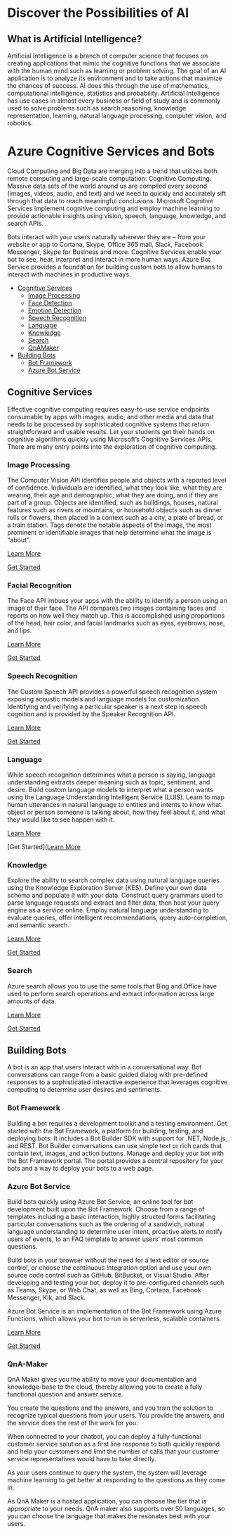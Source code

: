 # Discover the Possibilities of AI  

## What is Artificial Intelligence?  

Artificial Intelligence is a branch of computer science that focuses on creating applications that mimic the cognitive functions that we associate with the human mind such as learning or problem solving. The goal of an AI application is to analyze its environment and to take actions that maximize the chances of success. AI does this through the use of mathematics, computational intelligence, statistics and probability. Artificial Intelligence has use cases in almost every business or field of study and is commonly used to solve problems such as search,reasoning, knowledge representation, learning, natural language processing, computer vision, and robotics.  

# Azure Cognitive Services and Bots  

Cloud Computing and Big Data are merging into a trend that utilizes both
remote computing and large-scale computation: Cognitive Computing.
Massive data sets of the world around us are compiled every second
(images, videos, audio, and text) and we need to quickly and accurately
sift through that data to reach meaningful conclusions. Microsoft
Cognitive Services implement cognitive computing and employ machine
learning to provide actionable insights using vision, speech, language,
knowledge, and search APIs.  

Bots interact with your users naturally wherever they are – from your
website or app to Cortana, Skype, Office 365 mail, Slack, Facebook
Messenger, Skype for Business and more. Cognitive Services enable your
bot to see, hear, interpret and interact in more human ways. Azure Bot
Service provides a foundation for building custom bots to allow humans
to interact with machines in productive ways.  

- [Cognitive Services](#cognitive-services)  
   - [Image Processing](#image-processing)  
   - [Face Detection](#face-detection)  
   - [Emotion Detection](#emotion-detection)  
   - [Speech Recognition](#speech-recognition)  
   - [Language](#language)  
   - [Knowledge](#knowledge)  
   - [Search](#search)  
   - [QnAMaker](#QnA-Maker)
- [Building Bots](#building-bots)  
   - [Bot Framework](#bot-framework)  
   - [Azure Bot Service](#azure-bot-service)  


## Cognitive Services  

Effective cognitive computing requires easy-to-use service endpoints
consumable by apps with images, audio, and other media and data that
needs to be processed by sophisticated cognitive systems that return
straightforward and usable results. Let your students get their hands on
cognitive algorithms quickly using Microsoft’s Cognitive Services APIs.
There are many entry points into the exploration of cognitive computing.  

### Image Processing  

The Computer Vision API identifies people and objects with a reported
level of confidence. Individuals are identified, what they look like,
what they are wearing, their age and demographic, what they are doing,
and if they are part of a group. Objects are identified, such as
buildings, houses, natural features such as rivers or mountains, or
household objects such as dinner rolls or flowers, then placed in a
context such as a city, a plate of bread, or a train station. Tags
denote the notable aspects of the image, the most prominent or
identifiable images that help determine what the image is “about”.  

[Learn More](https://azure.microsoft.com/en-us/services/cognitive-services/computer-vision/)  

[Get Started](https://docs.microsoft.com/en-us/azure/cognitive-services/computer-vision/tutorials/storage-lab-tutorial)  

### Facial Recognition  

The Face API imbues your apps with the ability to identify a person
using an image of their face. The API compares two images containing
faces and reports on how well they match up. This is accomplished using
proportions of the head, hair color, and facial landmarks such as eyes,
eyebrows, nose, and lips.  

[Learn More](https://azure.microsoft.com/en-us/services/cognitive-services/face/)  

[Get Started](https://docs.microsoft.com/en-us/azure/cognitive-services/face/tutorials/faceapiincsharptutorial)  

### Speech Recognition  

The Custom Speech API provides a powerful speech recognition system
exposing acoustic models and language models for customization.
Identifying and verifying a particular speaker is a next step in speech
cognition and is provided by the Speaker Recognition API.  

[Learn More](https://azure.microsoft.com/en-us/services/cognitive-services/speech-services/)  

[Get Started](https://docs.microsoft.com/en-us/azure/cognitive-services/speech-service/)  

### Language  

While speech recognition determines what a person is saying, language
understanding extracts deeper meaning such as topic, sentiment, and
desire. Build custom language models to interpret what a person wants
using the Language Understanding Intelligent Service (LUIS). Learn to
map human utterances in natural language to entities and intents to know
what object or person someone is talking about, how they feel about it,
and what they would like to see happen with it.  

[Learn More](https://azure.microsoft.com/en-us/services/cognitive-services/language-understanding-intelligent-service/)  

[Get Started]([Learn More](https://docs.microsoft.com/en-us/azure/cognitive-services/luis/home)  

### Knowledge  

Explore the ability to search complex data using natural language
queries using the Knowledge Exploration Server (KES). Define your own
data schema and populate it with your data. Construct query grammars
used to parse language requests and extract and filter data, then host
your query engine as a service online. Employ natural language
understanding to evaluate queries, offer intelligent recommendations,
query auto-completion, and semantic search.  

[Learn More](https://www.microsoft.com/en-us/research/project/knowledge-exploration/)  

[Get Started](https://docs.microsoft.com/en-us/academic-services/knowledge-exploration-service/introduction)  

### Search  

Azure search allows you to use the same tools that Bing and Office have used to perform search operations and extract information across large amounts of data.

[Learn More](https://azure.microsoft.com/en-us/services/search/)  

[Get Started](https://docs.microsoft.com/en-us/azure/search/search-get-started-portal)

## Building Bots  

A bot is an app that users interact with in a conversational way. Bot
conversations can range from a basic guided dialog with pre-defined
responses to a sophisticated interactive experience that leverages
cognitive computing to determine user desires and sentiments.

### Bot Framework  

Building a bot requires a development toolkit and a testing environment.
Get started with the Bot Framework, a platform for building, testing,
and deploying bots. It includes a Bot Builder SDK with support for .NET,
Node.js, and REST. Bot Builder conversations can use simple text or rich
cards that contain text, images, and action buttons. Manage and deploy
your bot with the Bot Framework portal. The portal provides a central
repository for your bots and a way to deploy your bots to a web page.  

### Azure Bot Service  

Build bots quickly using Azure Bot Service, an online tool for bot
development built upon the Bot Framework. Choose from a range of
templates including a basic interaction, highly structed forms
facilitating particular conversations such as the ordering of a
sandwich, natural language understanding to determine user intent,
proactive alerts to notify users of events, to an FAQ template to answer
users’ most common questions.  

Build bots in your browser without the need for a text editor or source
control, or choose the continuous integration option and use your own
source code control such as GitHub, BitBucket, or Visual Studio. After
developing and testing your bot, deploy it to pre-configured channels
such as Teams, Skype, or Web Chat, as well as Bing, Cortana, Facebook Messenger, Kik, and Slack.  

Azure Bot Service is an implementation of the Bot Framework using Azure
Functions, which allows your bot to run in serverless, scalable
containers.  

[Learn More](https://azure.microsoft.com/en-us/services/bot-service/)  

[Get Started](https://docs.microsoft.com/en-us/azure/bot-service/abs-quickstart?view=azure-bot-service-4.0)  

### QnA-Maker  

QnA Maker gives you the ability to move your documentation and knowledge-base to the cloud, thereby allowing you to create a fully functional question and answer service.

You create the questions and the answers, and you train the solution to recognize typical questions from your users.  You provide the answers, and the service does the rest of the work for you.  

When connected to your chatbot, you can deploy a fully-functional customer service solution as a first line response to both quickly respond and help your customers and limit the number of calls that your customer service representatives would have to take directly.  

As your users continue to query the system, the system will leverage machine learning to get better at responding to the questions as they come in.  

As QnA Maker is a hosted application, you can choose the tier that is appropriate to your needs.  QnA maker also supports over 50 languages, so you can choose the language that makes the resonates best with your users.  

